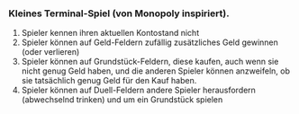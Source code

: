 ### Kleines Terminal-Spiel (von Monopoly inspiriert).
1. Spieler kennen ihren aktuellen Kontostand nicht
2. Spieler können auf Geld-Feldern zufällig zusätzliches Geld gewinnen (oder verlieren)
3. Spieler können auf Grundstück-Feldern, diese kaufen, auch wenn sie nicht genug Geld haben, und die anderen Spieler können anzweifeln, ob sie tatsächlich genug Geld für den Kauf haben.
4. Spieler können auf Duell-Feldern andere Spieler herausfordern (abwechselnd trinken) und um ein Grundstück spielen
